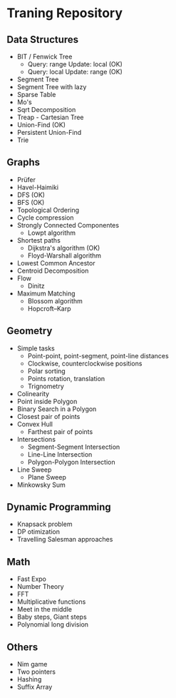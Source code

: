 # Traning Repository
## Data Structures
- BIT / Fenwick Tree
  - Query: range Update: local (OK)
  - Query: local Update: range (OK)
- Segment Tree
- Segment Tree with lazy
- Sparse Table
- Mo's
- Sqrt Decomposition
- Treap - Cartesian Tree
- Union-Find (OK)
- Persistent Union-Find
- Trie


## Graphs

- Prüfer 
- Havel-Haimiki
- DFS (OK)
- BFS (OK)
- Topological Ordering
- Cycle compression
- Strongly Connected Componentes
  - Lowpt algorithm
- Shortest paths
  - Dijkstra's algorithm (OK)
  - Floyd-Warshall algorithm
- Lowest Common Ancestor
- Centroid Decomposition
- Flow
  - Dinitz
- Maximum Matching
  - Blossom algorithm
  - Hopcroft–Karp

## Geometry

- Simple tasks
  - Point-point, point-segment, point-line distances
  - Clockwise, counterclockwise positions
  - Polar sorting
  - Points rotation, translation
  - Trignometry
- Colinearity
- Point inside Polygon
- Binary Search in a Polygon
- Closest pair of points
- Convex Hull
  - Farthest pair of points
- Intersections
  - Segment-Segment Intersection
  - Line-Line Intersection
  - Polygon-Polygon Intersection
- Line Sweep
  - Plane Sweep
- Minkowsky Sum

## Dynamic Programming

- Knapsack problem
- DP otimization
- Travelling Salesman approaches

## Math

- Fast Expo
- Number Theory
- FFT
- Multiplicative functions
- Meet in the middle
- Baby steps, Giant steps
- Polynomial long division

## Others

- Nim game
- Two pointers
- Hashing
- Suffix Array
